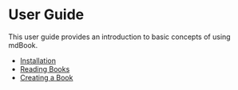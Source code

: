 # User Guide

This user guide provides an introduction to basic concepts of using mdBook.

- [Installation](installation.md)
- [Reading Books](reading.md)
- [Creating a Book](creating.md)